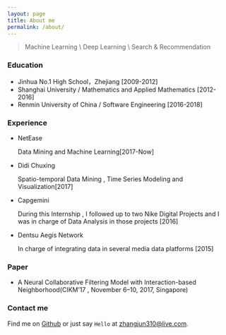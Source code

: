 ```yaml
---
layout: page
title: About me
permalink: /about/
---
```


> Machine Learning \ Deep Learning \ Search & Recommendation

### Education
- Jinhua No.1 High School，Zhejiang [2009-2012]
- Shanghai University / Mathematics and Applied Mathematics [2012-2016]
- Renmin University of China / Software Engineering [2016-2018]

### Experience

- NetEase

	Data Mining and Machine Learning[2017-Now]


- Didi Chuxing

	Spatio-temporal Data Mining , Time Series Modeling and Visualization[2017]


- Capgemini

	During this Internship , I followed up to two Nike Digital Projects and I was in charge of Data Analysis in those projects [2016]


- Dentsu Aegis Network

	In charge of integrating data in several media data platforms [2015]</p>


### Paper

- A Neural Collaborative Filtering Model with Interaction-based Neighborhood(CIKM’17 , November 6–10, 2017, Singapore)


### Contact me

Find me on [Github][github] or just say `Hello` at 
[zhangjun310@live.com](zhangjun310@live.com).


[github]: https://github.com/ZJCODE

